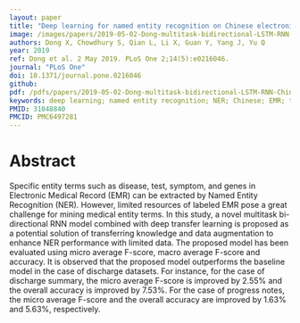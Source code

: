 ```yaml
---
layout: paper
title: "Deep learning for named entity recognition on Chinese electronic medical records: Combining deep transfer learning with multitask bi-directional LSTM RNN"
image: /images/papers/2019-05-02-Dong-multitask-bidirectional-LSTM-RNN-Chinese-EMR.png
authors: Dong X, Chowdhury S, Qian L, Li X, Guan Y, Yang J, Yu Q
year: 2019
ref: Dong et al. 2 May 2019. PLoS One 2;14(5):e0216046.
journal: "PLoS One"
doi: 10.1371/journal.pone.0216046
github:
pdf: /pdfs/papers/2019-05-02-Dong-multitask-bidirectional-LSTM-RNN-Chinese-EMR.pdf
keywords: deep learning; named entity recognition; NER; Chinese; EMR; transfer learning; multitask; bi-directional; LSTM; RNN
PMID: 31048840
PMCID: PMC6497281
---
```


# Abstract

Specific entity terms such as disease, test, symptom, and genes in Electronic Medical Record (EMR) can be extracted by Named Entity Recognition (NER). However, limited resources of labeled EMR pose a great challenge for mining medical entity terms. In this study, a novel multitask bi-directional RNN model combined with deep transfer learning is proposed as a potential solution of transferring knowledge and data augmentation to enhance NER performance with limited data. The proposed model has been evaluated using micro average F-score, macro average F-score and accuracy. It is observed that the proposed model outperforms the baseline model in the case of discharge datasets. For instance, for the case of discharge summary, the micro average F-score is improved by 2.55% and the overall accuracy is improved by 7.53%. For the case of progress notes, the micro average F-score and the overall accuracy are improved by 1.63% and 5.63%, respectively.
